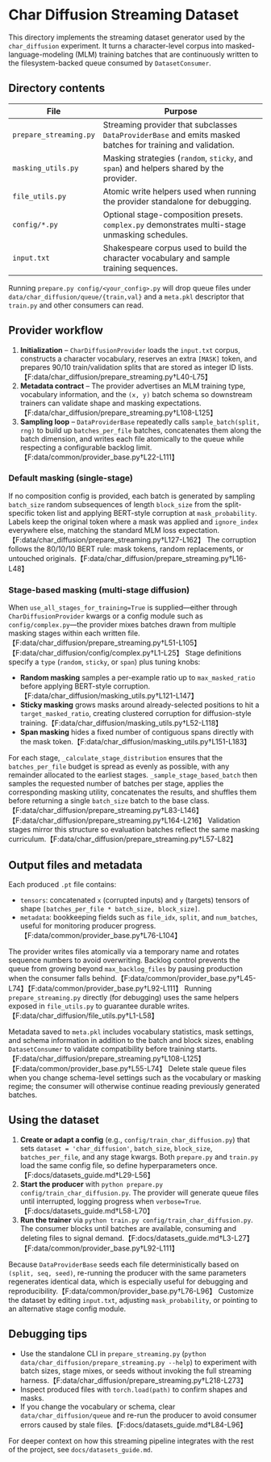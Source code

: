 # Char Diffusion Streaming Dataset

This directory implements the streaming dataset generator used by the `char_diffusion` experiment. It turns a character-level corpus into masked-language-modeling (MLM) training batches that are continuously written to the filesystem-backed queue consumed by `DatasetConsumer`.

## Directory contents

| File | Purpose |
| --- | --- |
| `prepare_streaming.py` | Streaming provider that subclasses `DataProviderBase` and emits masked batches for training and validation. |
| `masking_utils.py` | Masking strategies (`random`, `sticky`, and `span`) and helpers shared by the provider. |
| `file_utils.py` | Atomic write helpers used when running the provider standalone for debugging. |
| `config/*.py` | Optional stage-composition presets. `complex.py` demonstrates multi-stage unmasking schedules. |
| `input.txt` | Shakespeare corpus used to build the character vocabulary and sample training sequences. |

Running `prepare.py config/<your_config>.py` will drop queue files under `data/char_diffusion/queue/{train,val}` and a `meta.pkl` descriptor that `train.py` and other consumers can read.

## Provider workflow

1. **Initialization** – `CharDiffusionProvider` loads the `input.txt` corpus, constructs a character vocabulary, reserves an extra `[MASK]` token, and prepares 90/10 train/validation splits that are stored as integer ID lists.【F:data/char_diffusion/prepare_streaming.py†L40-L75】
2. **Metadata contract** – The provider advertises an MLM training type, vocabulary information, and the `(x, y)` batch schema so downstream trainers can validate shape and masking expectations.【F:data/char_diffusion/prepare_streaming.py†L108-L125】
3. **Sampling loop** – `DataProviderBase` repeatedly calls `sample_batch(split, rng)` to build up `batches_per_file` batches, concatenates them along the batch dimension, and writes each file atomically to the queue while respecting a configurable backlog limit.【F:data/common/provider_base.py†L22-L111】

### Default masking (single-stage)

If no composition config is provided, each batch is generated by sampling `batch_size` random subsequences of length `block_size` from the split-specific token list and applying BERT-style corruption at `mask_probability`. Labels keep the original token where a mask was applied and `ignore_index` everywhere else, matching the standard MLM loss expectation.【F:data/char_diffusion/prepare_streaming.py†L127-L162】 The corruption follows the 80/10/10 BERT rule: mask tokens, random replacements, or untouched originals.【F:data/char_diffusion/prepare_streaming.py†L16-L48】

### Stage-based masking (multi-stage diffusion)

When `use_all_stages_for_training=True` is supplied—either through `CharDiffusionProvider` kwargs or a config module such as `config/complex.py`—the provider mixes batches drawn from multiple masking stages within each written file.【F:data/char_diffusion/prepare_streaming.py†L51-L105】【F:data/char_diffusion/config/complex.py†L1-L25】 Stage definitions specify a `type` (`random`, `sticky`, or `span`) plus tuning knobs:

- **Random masking** samples a per-example ratio up to `max_masked_ratio` before applying BERT-style corruption.【F:data/char_diffusion/masking_utils.py†L121-L147】
- **Sticky masking** grows masks around already-selected positions to hit a `target_masked_ratio`, creating clustered corruption for diffusion-style training.【F:data/char_diffusion/masking_utils.py†L52-L118】
- **Span masking** hides a fixed number of contiguous spans directly with the mask token.【F:data/char_diffusion/masking_utils.py†L151-L183】

For each stage, `_calculate_stage_distribution` ensures that the `batches_per_file` budget is spread as evenly as possible, with any remainder allocated to the earliest stages. `_sample_stage_based_batch` then samples the requested number of batches per stage, applies the corresponding masking utility, concatenates the results, and shuffles them before returning a single `batch_size` batch to the base class.【F:data/char_diffusion/prepare_streaming.py†L83-L146】【F:data/char_diffusion/prepare_streaming.py†L164-L216】 Validation stages mirror this structure so evaluation batches reflect the same masking curriculum.【F:data/char_diffusion/prepare_streaming.py†L57-L82】

## Output files and metadata

Each produced `.pt` file contains:

- `tensors`: concatenated `x` (corrupted inputs) and `y` (targets) tensors of shape `[batches_per_file * batch_size, block_size]`.
- `metadata`: bookkeeping fields such as `file_idx`, `split`, and `num_batches`, useful for monitoring producer progress.【F:data/common/provider_base.py†L76-L104】

The provider writes files atomically via a temporary name and rotates sequence numbers to avoid overwriting. Backlog control prevents the queue from growing beyond `max_backlog_files` by pausing production when the consumer falls behind.【F:data/common/provider_base.py†L45-L74】【F:data/common/provider_base.py†L92-L111】 Running `prepare_streaming.py` directly (for debugging) uses the same helpers exposed in `file_utils.py` to guarantee durable writes.【F:data/char_diffusion/file_utils.py†L1-L58】

Metadata saved to `meta.pkl` includes vocabulary statistics, mask settings, and schema information in addition to the batch and block sizes, enabling `DatasetConsumer` to validate compatibility before training starts.【F:data/char_diffusion/prepare_streaming.py†L108-L125】【F:data/common/provider_base.py†L55-L74】 Delete stale queue files when you change schema-level settings such as the vocabulary or masking regime; the consumer will otherwise continue reading previously generated batches.

## Using the dataset

1. **Create or adapt a config** (e.g., `config/train_char_diffusion.py`) that sets `dataset = 'char_diffusion'`, `batch_size`, `block_size`, `batches_per_file`, and any stage kwargs. Both `prepare.py` and `train.py` load the same config file, so define hyperparameters once.【F:docs/datasets_guide.md†L29-L56】
2. **Start the producer** with `python prepare.py config/train_char_diffusion.py`. The provider will generate queue files until interrupted, logging progress when `verbose=True`.【F:docs/datasets_guide.md†L58-L70】
3. **Run the trainer** via `python train.py config/train_char_diffusion.py`. The consumer blocks until batches are available, consuming and deleting files to signal demand.【F:docs/datasets_guide.md†L3-L27】【F:data/common/provider_base.py†L92-L111】

Because `DataProviderBase` seeds each file deterministically based on `(split, seq, seed)`, re-running the producer with the same parameters regenerates identical data, which is especially useful for debugging and reproducibility.【F:data/common/provider_base.py†L76-L96】 Customize the dataset by editing `input.txt`, adjusting `mask_probability`, or pointing to an alternative stage config module.

## Debugging tips

- Use the standalone CLI in `prepare_streaming.py` (`python data/char_diffusion/prepare_streaming.py --help`) to experiment with batch sizes, stage mixes, or seeds without invoking the full streaming harness.【F:data/char_diffusion/prepare_streaming.py†L218-L273】
- Inspect produced files with `torch.load(path)` to confirm shapes and masks.
- If you change the vocabulary or schema, clear `data/char_diffusion/queue` and re-run the producer to avoid consumer errors caused by stale files.【F:docs/datasets_guide.md†L84-L96】

For deeper context on how this streaming pipeline integrates with the rest of the project, see `docs/datasets_guide.md`.
